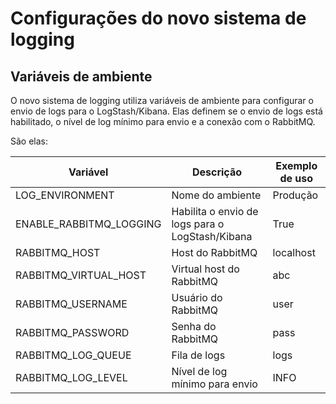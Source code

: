 # Configurações do novo sistema de logging

## Variáveis de ambiente
O novo sistema de logging utiliza variáveis de ambiente para configurar o envio de logs para o LogStash/Kibana. Elas
definem se o envio de logs está habilitado, o nível de log mínimo para envio e a conexão com o RabbitMQ.

São elas:

| Variável                | Descrição                                       | Exemplo de uso |
|-------------------------|-------------------------------------------------|----------------|
| LOG_ENVIRONMENT         | Nome do ambiente                                | Produção       |
| ENABLE_RABBITMQ_LOGGING | Habilita o envio de logs para o LogStash/Kibana | True           |
| RABBITMQ_HOST           | Host do RabbitMQ                                | localhost      |
| RABBITMQ_VIRTUAL_HOST   | Virtual host do RabbitMQ                        | abc            |
| RABBITMQ_USERNAME       | Usuário do RabbitMQ                             | user           |
| RABBITMQ_PASSWORD       | Senha do RabbitMQ                               | pass           |
| RABBITMQ_LOG_QUEUE      | Fila de logs                                    | logs           |
| RABBITMQ_LOG_LEVEL      | Nível de log mínimo para envio                  | INFO           |
